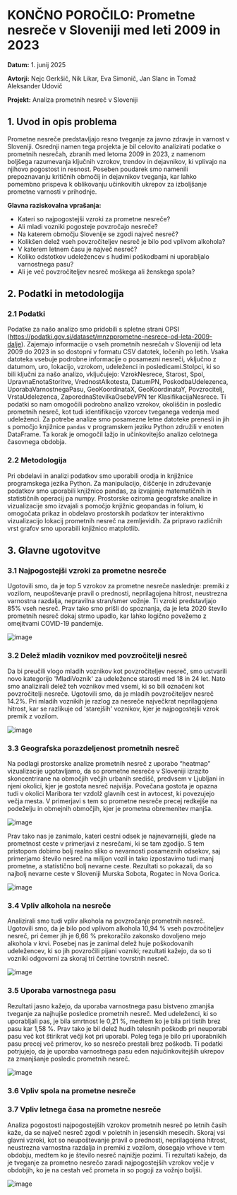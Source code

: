 # KONČNO POROČILO: Prometne nesreče v Sloveniji med leti 2009 in 2023

**Datum:** 1. junij 2025

**Avtorji:** Nejc Gerkšič, Nik Likar, Eva Simonič, Jan Slanc in Tomaž Aleksander Udovič

**Projekt:** Analiza prometnih nesreč v Sloveniji

## 1. Uvod in opis problema

Prometne nesreče predstavljajo resno tveganje za javno zdravje in varnost v Sloveniji. Osrednji namen tega projekta je bil celovito analizirati podatke o prometnih nesrečah, zbranih med letoma 2009 in 2023, z namenom boljšega razumevanja ključnih vzrokov, trendov in dejavnikov, ki vplivajo na njihovo pogostost in resnost. Poseben poudarek smo namenili prepoznavanju kritičnih območij in dejavnikov tveganja, kar lahko pomembno prispeva k oblikovanju učinkovitih ukrepov za izboljšanje prometne varnosti v prihodnje.

**Glavna raziskovalna vprašanja:**
- Kateri so najpogostejši vzroki za prometne nesreče?
- Ali mladi vozniki pogosteje povzročajo nesreče?
- Na katerem območju Slovenije se zgodi največ nesreč?
- Kolikšen delež vseh povzročiteljev nesreč je bilo pod vplivom alkohola?
- V katerem letnem času je največ nesreč?
- Koliko odstotkov udeležencev s hudimi poškodbami ni uporabljalo varnostnega pasu?
- Ali je več povzročiteljev nesreč moškega ali ženskega spola?

## 2. Podatki in metodologija

### 2.1 Podatki
Podatke za našo analizo smo pridobili s spletne strani OPSI (https://podatki.gov.si/dataset/mnzpprometne-nesrece-od-leta-2009-dalje). Zajemajo informacije o vseh prometnih nesrečah v Sloveniji od leta 2009 do 2023 in so dostopni v formatu CSV datotek, ločenih po letih. Vsaka datoteka vsebuje podrobne informacije o posamezni nesreči, vključno z datumom, uro, lokacijo, vzrokom, udeleženci in posledicami.Stolpci, ki so bili ključni za našo analizo, vključujejo: VzrokNesrece, Starost, Spol, UpravnaEnotaStoritve, VrednostAlkotesta, DatumPN, PoskodbaUdelezenca, UporabaVarnostnegaPasu, GeoKoordinataX, GeoKoordinataY, Povzrocitelj, VrstaUdelezenca, ZaporednaStevilkaOsebeVPN ter KlasifikacijaNesrece. Ti podatki so nam omogočili podrobno analizo vzrokov, okoliščin in posledic prometnih nesreč, kot tudi identifikacijo vzorcev tveganega vedenja med udeleženci. Za potrebe analize smo posamezne letne datoteke prenesli in jih s pomočjo knjižnice `pandas` v programskem jeziku Python združili v enoten DataFrame. Ta korak je omogočil lažjo in učinkovitejšo analizo celotnega časovnega obdobja.

### 2.2 Metodologija
Pri obdelavi in analizi podatkov smo uporabili orodja in knjižnice programskega jezika Python. Za manipulacijo, čiščenje in združevanje podatkov smo uporabili knjižnico pandas, za izvajanje matematičnih in statističnih operacij pa numpy. Prostorske oziroma geografske analize in vizualizacije smo izvajali s pomočjo knjižnic geopandas in folium, ki omogočata prikaz in obdelavo prostorskih podatkov ter interaktivno vizualizacijo lokacij prometnih nesreč na zemljevidih. Za pripravo različnih vrst grafov smo uporabili knjižnico matplotlib.

## 3. Glavne ugotovitve

### 3.1 Najpogostejši vzroki za prometne nesreče

Ugotovili smo, da je top 5 vzrokov za prometne nesreče naslednje: premiki z vozilom, neupoštevanje pravil o prednosti, neprilagojena hitrost, neustrezna varnostna razdalja, nepravilna stran/smer vožnje. Ti vzroki predstavljajo 85% vseh nesreč. Prav tako smo prišli do spoznanja, da je leta 2020 število prometnih nesreč dokaj strmo upadlo, kar lahko logično povežemo z omejitvami COVID-19 pandemije. 

![image](https://github.com/user-attachments/assets/89efac20-7988-43b3-ba9c-a0975e9fcd3c)

### 3.2 Delež mladih voznikov med povzročitelji nesreč

Da bi preučili vlogo mladih voznikov kot povzročiteljev nesreč, smo ustvarili novo kategorijo 'MladiVoznik' za udeležence starosti med 18 in 24 let. Nato smo analizirali delež teh voznikov med vsemi, ki so bili označeni kot povzročitelji nesreče. Ugotovili smo, da je mladih povzročiteljev nesreč 14.2%. Pri mladih voznikih je razlog za nesreče največkrat neprilagojena hitrost, kar se razlikuje od 'starejših' voznikov, kjer je najpogostejši vzrok premik z vozilom.

![image](https://github.com/user-attachments/assets/d8dd0f8d-960c-4883-834d-abcc3d5ed413)

### 3.3 Geografska porazdeljenost prometnih nesreč

Na podlagi prostorske analize prometnih nesreč z uporabo “heatmap” vizualizacije ugotavljamo, da so prometne nesreče v Sloveniji izrazito skoncentrirane na območjih večjih urbanih središč, predvsem v Ljubljani in njeni okolici, kjer je gostota nesreč najvišja. Povečana gostota je opazna tudi v okolici Maribora ter vzdolž glavnih cest in avtocest, ki povezujejo večja mesta. V primerjavi s tem so prometne nesreče precej redkejše na podeželju in obmejnih območjih, kjer je prometna obremenitev manjša. 

![image](https://github.com/user-attachments/assets/b8350e94-7b1a-41eb-b809-1077c593ff92)

Prav tako nas je zanimalo, kateri cestni odsek je najnevarnejši, glede na prometnost ceste v primerjavi z nesrečami, ki se tam zgodijo. S tem pristopom dobimo bolj realno sliko o nevarnosti posameznih odsekov, saj primerjamo število nesreč na milijon vozil in tako izpostavimo tudi manj prometne, a statistično bolj nevarne ceste. Rezultati so pokazali, da so najbolj nevarne ceste v Sloveniji Murska Sobota, Rogatec in Nova Gorica.

![image](https://github.com/user-attachments/assets/01675d0c-0b72-4f2f-a95e-1c91fa227a91)

### 3.4 Vpliv alkohola na nesreče

Analizirali smo tudi vpliv alkohola na povzročanje prometnih nesreč. Ugotovili smo, da je bilo pod vplivom alkohola 10,94 % vseh povzročiteljev nesreč, pri čemer jih je 6,66 % prekoračilo zakonsko dovoljeno mejo alkohola v krvi. Posebej nas je zanimal delež huje poškodovanih udeležencev, ki so jih povzročili pijani vozniki; rezultati kažejo, da so ti vozniki odgovorni za skoraj tri četrtine tovrstnih nesreč.

![image](https://github.com/user-attachments/assets/7eb44b24-6f73-45d4-a930-2022c6dc10e7)

### 3.5 Uporaba varnostnega pasu

Rezultati jasno kažejo, da uporaba varnostnega pasu bistveno zmanjša tveganje za najhujše posledice prometnih nesreč. Med udeleženci, ki so uporabljali pas, je bila smrtnost le 0,21 %, medtem ko je bila pri tistih brez pasu kar 1,58 %. Prav tako je bil delež hudih telesnih poškodb pri neuporabi pasu več kot štirikrat večji kot pri uporabi. Poleg tega je bilo pri uporabnikih pasu precej več primerov, ko so nesrečo prestali brez poškodb. Ti podatki potrjujejo, da je uporaba varnostnega pasu eden najučinkovitejših ukrepov za zmanjšanje posledic prometnih nesreč.

![image](https://github.com/user-attachments/assets/7c00b75b-34f7-4480-ae66-b0d00ccb273e)

### 3.6 Vpliv spola na prometne nesreče

### 3.7 Vpliv letnega časa na prometne nesreče

Analiza pogostosti najpogostejših vzrokov prometnih nesreč po letnih časih kaže, da se največ nesreč zgodi v poletnih in jesenskih mesecih. Skoraj vsi glavni vzroki, kot so neupoštevanje pravil o prednosti, neprilagojena hitrost, neustrezna varnostna razdalja in premiki z vozilom, dosegajo vrhove v tem obdobju, medtem ko je število nesreč najnižje pozimi. Ti rezultati kažejo, da je tveganje za prometno nesrečo zaradi najpogostejših vzrokov večje v obdobjih, ko je na cestah več prometa in so pogoji za vožnjo boljši.

![image](https://github.com/user-attachments/assets/6d633814-4b6f-400f-aba7-4445a80fb89f)
